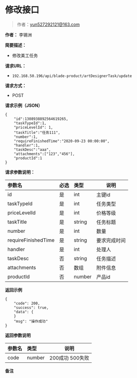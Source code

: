 # 修改接口

> 作者：yun527292121@163.com

**作者：** 李锡洲

    
**简要描述：** 

- 修改美工任务

**请求URL：** 
- `192.168.50.196/api/blade-product/artDesignerTask/update`
  
**请求方式：**
- POST 

**请求示例（JSON）**

``` 
{
	"id":1308938892564619265,
	"taskTypeId":1,
    "priceLevelId": 1,
	"taskTitle":"任务111",
	"number":1,
	"requireFinishedTime":"2020-09-23 00:00:00",
	"handler":1,
	"taskDesc":"aaa",
	"attachments":["123","456"],
	"productId":1
}
```

**请求参数说明：** 

|参数名|必选|类型|说明|
|:----    |:---|:----- |-----   |
|id|是|int|主键id
|taskTypeId|是|int|任务类型
|priceLevelId|是|int|价格等级
|taskTitle|是|string|任务标题
|number|是|int|数量
|requireFinishedTime|是|string|要求完成时间
|handler|是|int|处理人|
|taskDesc|否|string|任务描述
|attachments|否|数组|附件信息
|productId|否|number|产品id

 **返回示例**

``` 
{
    "code": 200,
    "success": true,
    "data": {
    }
    "msg": "操作成功"
}
```

 **返回参数说明** 

|参数名|类型|说明|
|:-----  |:-----|-----                           |
|code | number  |200成功 500失败 |
 **备注**